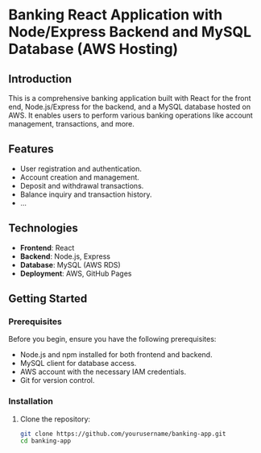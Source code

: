 # Banking React Application with Node/Express Backend and MySQL Database (AWS Hosting)

## Introduction

This is a comprehensive banking application built with React for the front end, Node.js/Express for the backend, and a MySQL database hosted on AWS. It enables users to perform various banking operations like account management, transactions, and more.

## Features

- User registration and authentication.
- Account creation and management.
- Deposit and withdrawal transactions.
- Balance inquiry and transaction history.
- ...

## Technologies

- **Frontend**: React
- **Backend**: Node.js, Express
- **Database**: MySQL (AWS RDS)
- **Deployment**: AWS, GitHub Pages

## Getting Started

### Prerequisites

Before you begin, ensure you have the following prerequisites:

- Node.js and npm installed for both frontend and backend.
- MySQL client for database access.
- AWS account with the necessary IAM credentials.
- Git for version control.

### Installation

1. Clone the repository:

   ```bash
   git clone https://github.com/yourusername/banking-app.git
   cd banking-app

